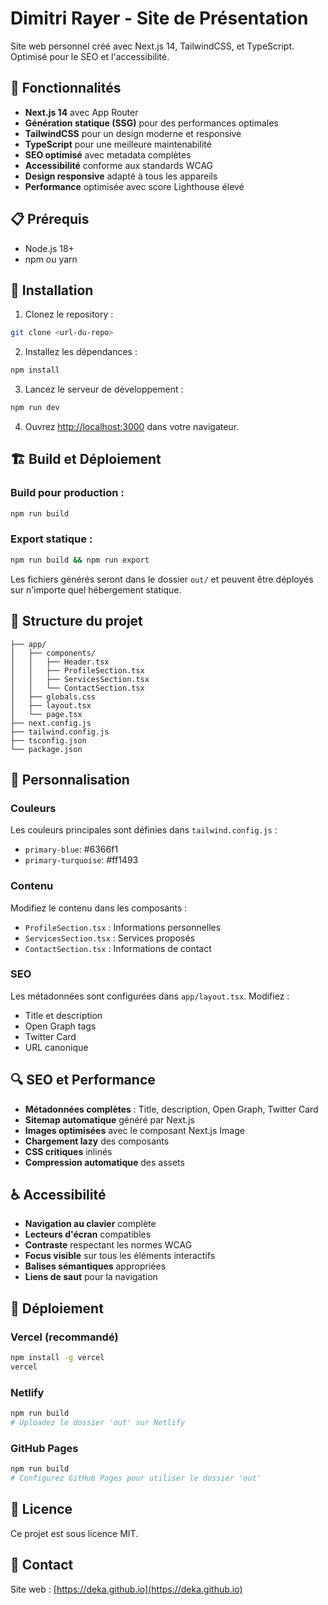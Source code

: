 # Dimitri Rayer - Site de Présentation

Site web personnel créé avec Next.js 14, TailwindCSS, et TypeScript. Optimisé pour le SEO et l'accessibilité.

## 🚀 Fonctionnalités

- **Next.js 14** avec App Router
- **Génération statique (SSG)** pour des performances optimales
- **TailwindCSS** pour un design moderne et responsive
- **TypeScript** pour une meilleure maintenabilité
- **SEO optimisé** avec metadata complètes
- **Accessibilité** conforme aux standards WCAG
- **Design responsive** adapté à tous les appareils
- **Performance** optimisée avec score Lighthouse élevé

## 📋 Prérequis

- Node.js 18+ 
- npm ou yarn

## 🔧 Installation

1. Clonez le repository :
```bash
git clone <url-du-repo>
```

2. Installez les dépendances :
```bash
npm install
```

3. Lancez le serveur de développement :
```bash
npm run dev
```

4. Ouvrez [http://localhost:3000](http://localhost:3000) dans votre navigateur.

## 🏗️ Build et Déploiement

### Build pour production :
```bash
npm run build
```

### Export statique :
```bash
npm run build && npm run export
```

Les fichiers générés seront dans le dossier `out/` et peuvent être déployés sur n'importe quel hébergement statique.

## 📁 Structure du projet

```
├── app/
│   ├── components/
│   │   ├── Header.tsx
│   │   ├── ProfileSection.tsx
│   │   ├── ServicesSection.tsx
│   │   └── ContactSection.tsx
│   ├── globals.css
│   ├── layout.tsx
│   └── page.tsx
├── next.config.js
├── tailwind.config.js
├── tsconfig.json
└── package.json
```

## 🎨 Personnalisation

### Couleurs
Les couleurs principales sont définies dans `tailwind.config.js` :
- `primary-blue`: #6366f1
- `primary-turquoise`: #ff1493

### Contenu
Modifiez le contenu dans les composants :
- `ProfileSection.tsx` : Informations personnelles
- `ServicesSection.tsx` : Services proposés
- `ContactSection.tsx` : Informations de contact

### SEO
Les métadonnées sont configurées dans `app/layout.tsx`. Modifiez :
- Title et description
- Open Graph tags
- Twitter Card
- URL canonique

## 🔍 SEO et Performance

- **Métadonnées complètes** : Title, description, Open Graph, Twitter Card
- **Sitemap automatique** généré par Next.js
- **Images optimisées** avec le composant Next.js Image
- **Chargement lazy** des composants
- **CSS critiques** inlinés
- **Compression automatique** des assets

## ♿ Accessibilité

- **Navigation au clavier** complète
- **Lecteurs d'écran** compatibles
- **Contraste** respectant les normes WCAG
- **Focus visible** sur tous les éléments interactifs
- **Balises sémantiques** appropriées
- **Liens de saut** pour la navigation

## 🚀 Déploiement

### Vercel (recommandé)
```bash
npm install -g vercel
vercel
```

### Netlify
```bash
npm run build
# Uploadez le dossier 'out' sur Netlify
```

### GitHub Pages
```bash
npm run build
# Configurez GitHub Pages pour utiliser le dossier 'out'
```

## 📝 Licence

Ce projet est sous licence MIT.

## 🤝 Contact

Site web : [https://deka.github.io](https://deka.github.io) 